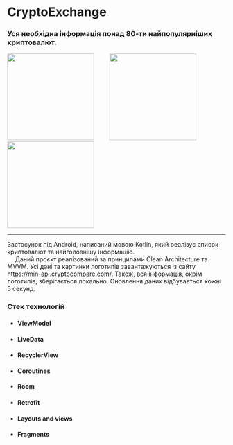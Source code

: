 # CryptoExchange

### Уся необхідна інформація понад 80-ти найпопулярніших криптовалют.

<img src="https://github.com/MDirt57/CryptoExchange/assets/90252806/f6ca83e1-7950-4e4a-930f-32617439bd1b" width="200">
&emsp;&emsp; <img src="https://github.com/MDirt57/CryptoExchange/assets/90252806/b13bcb59-2a62-462e-b548-a2c13bd1edcf" width="200"> <br />
<img src="https://github.com/MDirt57/CryptoExchange/assets/90252806/b82b2dd3-6f9f-4d4d-8442-8ad1bb3d068f" height="200"> <br />

___

Застосунок під Android, написаний мовою Kotlin, який реалізує список криптовалют та найголовнішу інформацію. <br />
&emsp; Даний проєкт реалізований за принципами Clean Architecture та MVVM. Усі дані та картинки логотипів завантажуються
із сайту https://min-api.cryptocompare.com/. Також, вся інформація, окрім логотипів, зберігається
локально. Оновлення даних відбувається кожні 5 секунд. <br /> 

### Стек технологій
* #### ViewModel
* #### LiveData
* #### RecyclerView
* #### Coroutines
* #### Room
* #### Retrofit
* #### Layouts and views
* #### Fragments


